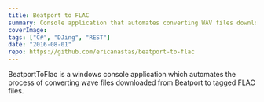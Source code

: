 ```yaml
---
title: Beatport to FLAC
summary: Console application that automates converting WAV files downloaded from beatport.com to FLAC files with track metadata
coverImage:
tags: ["C#", "DJing", "REST"]
date: "2016-08-01"
repo: https://github.com/ericanastas/beatport-to-flac
---
```


BeatportToFlac is a windows console application which automates the process of converting wave files downloaded from Beatport to tagged FLAC files.
